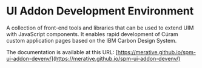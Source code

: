 # UI Addon Development Environment

A collection of front-end tools and libraries that can be used to extend UIM with JavaScript components. It enables rapid development of Cúram custom application pages based on the IBM Carbon Design System.

The documentation is available at this URL: [https://merative.github.io/spm-ui-addon-devenv/](https://merative.github.io/spm-ui-addon-devenv/)
